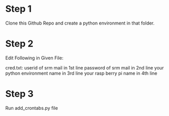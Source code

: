 # Step 1

Clone this Github Repo and create a python environment in that folder.

# Step 2

Edit Following in Given File:

cred.txt:
userid of srm mail in 1st line
password of srm mail in 2nd line
your python environment name in 3rd line
your rasp berry pi name in 4th line

# Step 3

Run add_crontabs.py file

